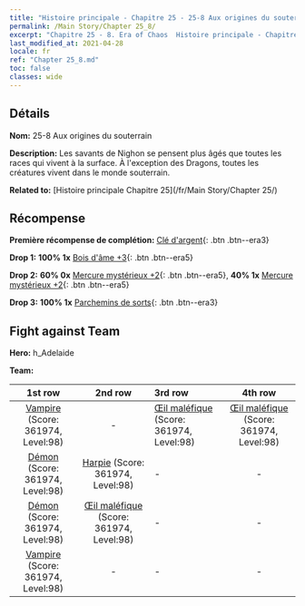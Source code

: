 ```yaml
---
title: "Histoire principale - Chapitre 25 - 25-8 Aux origines du souterrain"
permalink: /Main Story/Chapter 25_8/
excerpt: "Chapitre 25 - 8. Era of Chaos  Histoire principale - Chapitre 25_8. 25-8 Aux origines du souterrain"
last_modified_at: 2021-04-28
locale: fr
ref: "Chapter 25_8.md"
toc: false
classes: wide
---
```


## Détails

 **Nom:** 25-8 Aux origines du souterrain

 **Description:** Les savants de Nighon se pensent plus âgés que toutes les races qui vivent à la surface. À l'exception des Dragons, toutes les créatures vivent dans le monde souterrain.

 **Related to:** [Histoire principale Chapitre 25](/fr/Main Story/Chapter 25/)

## Récompense

 **Première récompense de complétion:** [Clé d'argent](/ItemsFR/con_693/){: .btn .btn--era3}

 **Drop 1:** **100% 1x** [Bois d'âme +3](/ItemsFR/mat_83/){: .btn .btn--era5}

 **Drop 2:** **60% 0x** [Mercure mystérieux +2](/ItemsFR/mat_77/){: .btn .btn--era5}, **40% 1x** [Mercure mystérieux +2](/ItemsFR/mat_77/){: .btn .btn--era5}

 **Drop 3:** **100% 1x** [Parchemins de sorts](/ItemsFR/con_694/){: .btn .btn--era3}


## Fight against Team
 **Hero:** h_Adelaide

 **Team:**


  | 1st row | 2nd row | 3rd row | 4th row |
  |:----:|:----:|:----|:----:|
  | [Vampire](/fr/units/Vampire/) (Score: 361974, Level:98)  | - | [Œil maléfique](/fr/units/Beholder/) (Score: 361974, Level:98)  | [Œil maléfique](/fr/units/Beholder/) (Score: 361974, Level:98)  |
  | [Démon](/fr/units/Demon/) (Score: 361974, Level:98)  | [Harpie](/fr/units/Harpy/) (Score: 361974, Level:98)  | - | - |
  | [Démon](/fr/units/Demon/) (Score: 361974, Level:98)  | [Œil maléfique](/fr/units/Beholder/) (Score: 361974, Level:98)  | - | - |
  | [Vampire](/fr/units/Vampire/) (Score: 361974, Level:98)  | - | - | - |


